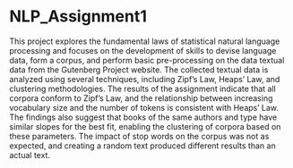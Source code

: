 # NLP_Assignment1

This project explores the fundamental laws of statistical natural language processing and focuses on the development of skills to devise language data, form a corpus, and perform basic pre-processing on the data textual data from the Gutenberg Project website. The collected textual data is analyzed using several techniques, including Zipf’s Law, Heaps’ Law, and clustering methodologies. The results of the assignment indicate that all corpora conform to Zipf’s Law, and the relationship between increasing vocabulary size and the number of tokens is consistent with Heaps’ Law. The findings also suggest that books of the same authors and type have similar slopes for the best fit, enabling the clustering of corpora based on these parameters. The impact of stop words on the corpus was not as expected, and creating a random text produced different results than an actual text. 
